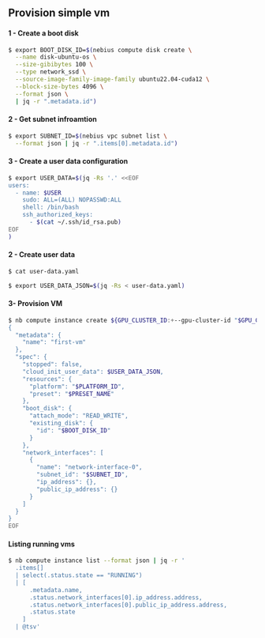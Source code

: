 ## Provision simple vm

#### 1 - Create a boot disk
```bash
$ export BOOT_DISK_ID=$(nebius compute disk create \
  --name disk-ubuntu-os \
  --size-gibibytes 100 \
  --type network_ssd \
  --source-image-family-image-family ubuntu22.04-cuda12 \
  --block-size-bytes 4096 \
  --format json \
  | jq -r ".metadata.id")
```

#### 2 - Get subnet infroamtion
```bash
$ export SUBNET_ID=$(nebius vpc subnet list \
  --format json | jq -r ".items[0].metadata.id")
```

#### 3 - Create a user data configuration
```bash
$ export USER_DATA=$(jq -Rs '.' <<EOF
users:
  - name: $USER
    sudo: ALL=(ALL) NOPASSWD:ALL
    shell: /bin/bash
    ssh_authorized_keys:
      - $(cat ~/.ssh/id_rsa.pub)
EOF
)
```

#### 2 - Create user data
```bash
$ cat user-data.yaml
```

```bash
$ export USER_DATA_JSON=$(jq -Rs < user-data.yaml)
```

#### 3- Provision VM
```bash
$ nb compute instance create ${GPU_CLUSTER_ID:+--gpu-cluster-id "$GPU_CLUSTER_ID"} - <<EOF
{
  "metadata": {
    "name": "first-vm"
  },
  "spec": {
    "stopped": false,
    "cloud_init_user_data": $USER_DATA_JSON,
    "resources": {
      "platform": "$PLATFORM_ID",
      "preset": "$PRESET_NAME"
    },
    "boot_disk": {
      "attach_mode": "READ_WRITE",
      "existing_disk": {
        "id": "$BOOT_DISK_ID"
      }
    },
    "network_interfaces": [
      {
        "name": "network-interface-0",
        "subnet_id": "$SUBNET_ID",
        "ip_address": {},
        "public_ip_address": {}
      }
    ]
  }
}
EOF
```


#### Listing running vms
```bash
$ nb compute instance list --format json | jq -r '
  .items[] 
  | select(.status.state == "RUNNING") 
  | [
      .metadata.name, 
      .status.network_interfaces[0].ip_address.address, 
      .status.network_interfaces[0].public_ip_address.address, 
      .status.state
    ] 
  | @tsv'
```